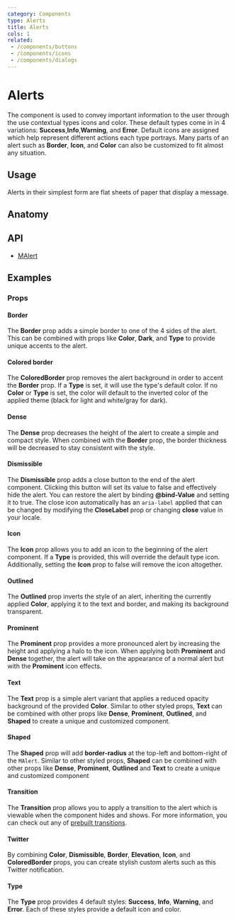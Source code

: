 ```yaml
---
category: Components
type: Alerts
title: Alerts
cols: 1
related:
 - /components/buttons
 - /components/icons
 - /components/dialogs
---
```


# Alerts

The component is used to convey important information to the user through the use contextual types icons and color.
These default types come in in 4 variations: **Success**,**Info**,**Warning**, and **Error**. Default icons are assigned
which help represent different actions each type portrays. Many parts of an alert such as **Border**, **Icon**, and **Color** can also be customized to fit almost any situation.

## Usage

Alerts in their simplest form are flat sheets of paper that display a message.

<alerts-usage></alerts-usage>

## Anatomy

## API

- [MAlert](/api/MAlert)

## Examples

### Props

#### Border

The **Border** prop adds a simple border to one of the 4 sides of the alert. This can be combined with props like **Color**, **Dark**, and **Type** to provide unique accents to the alert.

<alerts-prop-border></alerts-prop-border>

#### Colored border

The **ColoredBorder** prop removes the alert background in order to accent the **Border** prop. If a **Type** is set, it will use the type's default color. If no **Color** or **Type** is set, the color will default to the inverted color of the applied theme (black for light and white/gray for dark).

[//]: # (<example file="" />)

#### Dense

The **Dense** prop decreases the height of the alert to create a simple and compact style. When combined with the **Border** prop, the border thickness will be decreased to stay consistent with the style.

[//]: # (<example file="" />)

#### Dismissible

The **Dismissible** prop adds a close button to the end of the alert component. Clicking this button will set its value to false and effectively hide the alert. You can restore the alert by binding  **@bind-Value** and setting it to true. The close icon automatically has an `aria-label` applied that can be changed by modifying the **CloseLabel** prop or changing **close** value in your locale. 

<example file="" />

#### Icon

The **Icon** prop allows you to add an icon to the beginning of the alert component. If a **Type** is provided, this will override the default type icon. Additionally, setting the **Icon** prop to false will remove the icon altogether.

<example file="" />

#### Outlined

The **Outlined** prop inverts the style of an alert, inheriting the currently applied **Color**, applying it to the text and border, and making its background transparent.

<example file="" />

<discovery-ad />

#### Prominent

The **Prominent** prop provides a more pronounced alert by increasing the height and applying a halo to the icon. When applying both **Prominent** and **Dense** together, the alert will take on the appearance of a normal alert but with the **Prominent** icon effects.

<example file="" />

#### Text

The **Text** prop is a simple alert variant that applies a reduced opacity background of the provided **Color**. Similar to other styled props, **Text** can be combined with other props like **Dense**, **Prominent**, **Outlined**, and **Shaped** to create a unique and customized component.

<example file="" />

#### Shaped

The **Shaped** prop will add **border-radius**  at the top-left and bottom-right of the `MAlert`. Similar to other styled props, **Shaped** can be combined with other props like **Dense**, **Prominent**, **Outlined** and **Text** to create a unique and customized component

<example file="" />

#### Transition

The **Transition** prop allows you to apply a transition to the alert which is viewable when the component hides and
shows. For more information, you can check out any of [prebuilt transitions](/stylesandanimations/transitions).

<example file="" />

#### Twitter

By combining **Color**, **Dismissible**, **Border**, **Elevation**, **Icon**, and **ColoredBorder** props, you can
create stylish custom alerts such as this Twitter notification.

<example file="" />

#### Type

The **Type** prop provides 4 default styles: **Success**, **Info**, **Warning**, and **Error**. Each of these styles
provide a default icon and color.

<example file="" />
